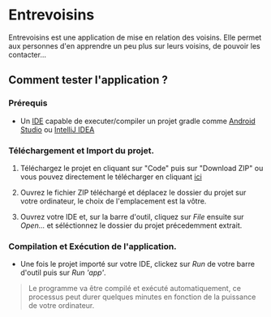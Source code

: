 # Entrevoisins

Entrevoisins est une application de mise en relation des voisins. Elle permet aux personnes d'en apprendre un peu plus sur leurs voisins, de pouvoir les contacter...

## Comment tester l'application ?

### Prérequis
* Un [IDE](https://fr.wikipedia.org/wiki/Environnement_de_d%C3%A9veloppement#:~:text=Un%20IDE%20comporte%20typiquement%20une,les%20interfaces%20graphiques%20des%20logiciels. "Qu'est-ce qu'un IDE ?")
capable de executer/compiler un projet gradle comme [Android Studio](https://developer.android.com/studio?hl=fr&gclid=Cj0KCQiA3smABhCjARIsAKtrg6KreyOvEP6B9EKHOAb37KlNyzcbTJsA12emUKHtQdcG31vfHjv7ncMaAgx6EALw_wcB&gclsrc=aw.ds "Télécharger Android Studio")
ou [IntelliJ IDEA](https://www.jetbrains.com/fr-fr/idea/download/ "Télécharger IntelliJ IDEA")

### Téléchargement et Import du projet.
1. Téléchargez le projet en cliquant sur "Code" puis sur "Download ZIP" ou vous pouvez
directement le télécharger en cliquant [ici](https://github.com/david-dkp/P3_Entrevoisins_adding_features/archive/master.zip "Télécharger le projet")

2. Ouvrez le fichier ZIP téléchargé et déplacez le dossier du projet sur votre ordinateur, le choix de l'emplacement est la vôtre.

3. Ouvrez votre IDE et, sur la barre d'outil, cliquez sur *File* ensuite sur *Open...* et séléctionnez le dossier du projet précedemment
extrait.

### Compilation et Exécution de l'application.
* Une fois le projet importé sur votre IDE, clickez sur *Run* de votre barre d'outil puis sur *Run 'app'*.

> Le programme va être compilé et exécuté automatiquement, ce processus peut durer quelques minutes en fonction
> de la puissance de votre ordinateur.
